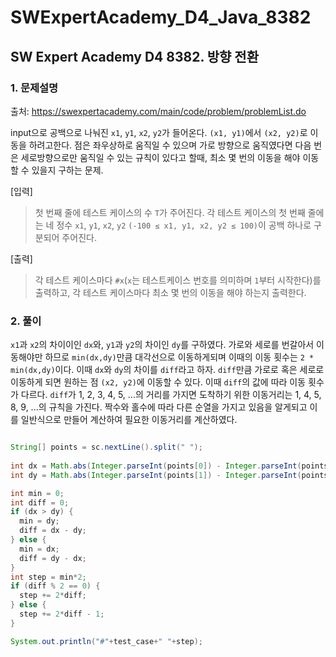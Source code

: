 # SWExpertAcademy_D4_Java_8382

## SW Expert Academy D4 8382. 방향 전환

### 1. 문제설명

출처: https://swexpertacademy.com/main/code/problem/problemList.do

input으로 공백으로 나눠진 `x1`, `y1`, `x2`, `y2`가 들어온다. `(x1, y1)`에서 `(x2, y2)`로 이동을 하려고한다. 점은 좌우상하로 움직일 수 있으며 가로 방향으로 움직였다면 다음 번은 세로방향으로만 움직일 수 있는 규칙이 있다고 할때, 최소 몇 번의 이동을 해야 이동할 수 있을지 구하는 문제.

[입력]
> 첫 번째 줄에 테스트 케이스의 수 `T`가 주어진다.
> 각 테스트 케이스의 첫 번째 줄에는 네 정수 `x1`, `y1`, `x2`, `y2` `(-100 ≤ x1, y1, x2, y2 ≤ 100)`이 공백 하나로 구분되어 주어진다.


[출력]
> 각 테스트 케이스마다 `#x`(`x`는 테스트케이스 번호를 의미하며 `1`부터 시작한다)를 출력하고,
> 각 테스트 케이스마다 최소 몇 번의 이동을 해야 하는지 출력한다.

### 2. 풀이

`x1`과 `x2`의 차이이인 `dx`와, `y1`과 `y2`의 차이인 `dy`를 구하였다. 가로와 세로를 번갈아서 이동해야만 하므로 `min(dx,dy)`만큼 대각선으로 이동하게되며 이때의 이동 횟수는 `2 * min(dx,dy)`이다. 이때 `dx`와 `dy`의 차이를 `diff`라고 하자. `diff`만큼 가로로 혹은 세로로 이동하게 되면 원하는 점 `(x2, y2)`에 이동할 수 있다. 이때 `diff`의 값에 따라 이동 횟수가 다르다. `diff`가 1, 2, 3, 4, 5, ...의 거리를 가지면 도착하기 위한 이동거리는 1, 4, 5, 8, 9, ...의 규칙을 가진다. 짝수와 홀수에 따라 다른 순열을 가지고 있음을 알게되고 이를 일반식으로 만들어 계산하여 필요한 이동거리를 계산하였다.

```java

String[] points = sc.nextLine().split(" ");
			
int dx = Math.abs(Integer.parseInt(points[0]) - Integer.parseInt(points[2]));
int dy = Math.abs(Integer.parseInt(points[1]) - Integer.parseInt(points[3]));

int min = 0;
int diff = 0;
if (dx > dy) {
  min = dy;
  diff = dx - dy;
} else {
  min = dx;
  diff = dy - dx;				
}
int step = min*2;
if (diff % 2 == 0) {
  step += 2*diff;
} else {
  step += 2*diff - 1;
}

System.out.println("#"+test_case+" "+step);

```
